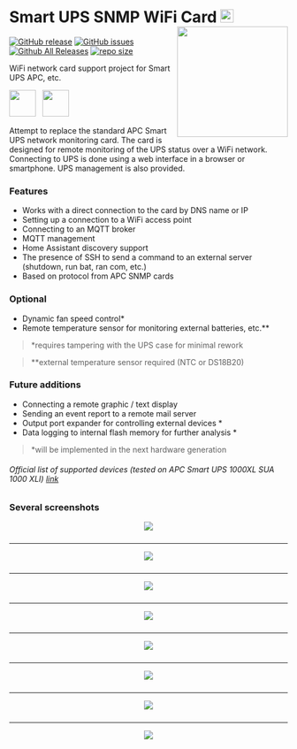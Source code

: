 # Smart UPS SNMP WiFi Card <img src="https://github.com/AleksandrBraun/Smart-UPS-SNMP-Card/blob/main/Images/Ukraine.png" height=24> <img src="https://github.com/AleksandrBraun/Smart-UPS-SNMP-Card/blob/main/Images/3d.png" height=200 style="float: right;">

[![GitHub release](https://img.shields.io/github/release/AleksandrBraun/Smart-UPS-SNMP-Card/all.svg)](https://github.com/AleksandrBraun/Smart-UPS-SNMP-Card/releases "Releases") [![GitHub issues](https://img.shields.io/github/issues/AleksandrBraun/Smart-UPS-SNMP-Card)](https://github.com/AleksandrBraun/Smart-UPS-SNMP-Card/issues) [![Github All Releases](https://img.shields.io/github/downloads/AleksandrBraun/Smart-UPS-SNMP-Card/total.svg)](https://github.com/AleksandrBraun/Smart-UPS-SNMP-Card/tree/main/Firmware) [![repo size](https://img.shields.io/github/repo-size/AleksandrBraun/Smart-UPS-SNMP-Card.svg)](https://github.com/AleksandrBraun/Smart-UPS-SNMP-Card)

WiFi network card support project for Smart UPS APC, etc.

<img src="https://github.com/AleksandrBraun/Smart-UPS-SNMP-Card/blob/main/Images/HASS.png" height=48>&nbsp;&nbsp;&nbsp;<img src="https://github.com/AleksandrBraun/Smart-UPS-SNMP-Card/blob/main/Images/APC.svg" height=48>

Attempt to replace the standard APC Smart UPS network monitoring card.
The card is designed for remote monitoring of the UPS status over a WiFi network.
Connecting to UPS is done using a web interface in a browser or smartphone.
UPS management is also provided.

### Features

- Works with a direct connection to the card by DNS name or IP
- Setting up a connection to a WiFi access point
- Connecting to an MQTT broker
- MQTT management
- Home Assistant discovery support
- The presence of SSH to send a command to an external server (shutdown, run bat, ran com, etc.)
- Based on protocol from APC SNMP cards

### Optional
- Dynamic fan speed control*
- Remote temperature sensor for monitoring external batteries, etc.**
> *requires tampering with the UPS case for minimal rework

> **external temperature sensor required (NTC or DS18B20)

### Future additions
- Connecting a remote graphic / text display
- Sending an event report to a remote mail server
- Output port expander for controlling external devices *
- Data logging to internal flash memory for further analysis *
> *will be implemented in the next hardware generation

###### Official list of supported devices (tested on APC Smart UPS 1000XL *SUA 1000 XLI*) <a href="https://www.apc.com/us/en/faqs/FA237786/" title="APC site">link</a>

### Several screenshots

<div align="center">

  <img src="https://github.com/AleksandrBraun/Smart-UPS-SNMP-Card/blob/main/Images/Main-Control.png">

### 
---
  <img src="https://github.com/AleksandrBraun/Smart-UPS-SNMP-Card/blob/main/Images/Settings.png">

### 
---
  <img src="https://github.com/AleksandrBraun/Smart-UPS-SNMP-Card/blob/main/Images/Alert-Error.png">

### 
---
  <img src="https://github.com/AleksandrBraun/Smart-UPS-SNMP-Card/blob/main/Images/Network-MQTT-SSH.png">

### 
---
  <img src="https://github.com/AleksandrBraun/Smart-UPS-SNMP-Card/blob/main/Images/Fan-Control.png">

### 
---
  <img src="https://github.com/AleksandrBraun/Smart-UPS-SNMP-Card/blob/main/Images/FWUpdate-page.png">

### 
---
  <img src="https://github.com/AleksandrBraun/Smart-UPS-SNMP-Card/blob/main/Images/hass_card.png">

### 
---
  <img src="https://github.com/AleksandrBraun/Smart-UPS-SNMP-Card/blob/main/Images/hass_discovery.png">

</div>
